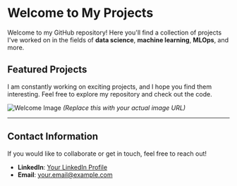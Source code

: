 # Welcome to My Projects

Welcome to my GitHub repository! Here you'll find a collection of projects I've worked on in the fields of **data science**, **machine learning**, **MLOps**, and more.

## Featured Projects

I am constantly working on exciting projects, and I hope you find them interesting. Feel free to explore my repository and check out the code.

![Welcome Image](https://cdn.dribbble.com/userupload/19883639/file/original-91529faea4dd975dd6351a3f147d67c0.gif)  *(Replace this with your actual image URL)*

---

## Contact Information

If you would like to collaborate or get in touch, feel free to reach out!

- **LinkedIn**: [Your LinkedIn Profile](https://www.linkedin.com/in/kingstonteffyroy/)
- **Email**: your.email@example.com
